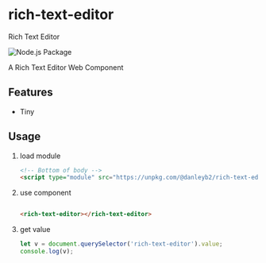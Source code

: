 # rich-text-editor

Rich Text Editor

![Node.js Package](https://github.com/danleyb2/rich-text-editor/workflows/Node.js%20Package/badge.svg)

A Rich Text Editor Web Component 

## Features
- Tiny


## Usage

1. load module
    ```html
    <!-- Bottom of body -->
    <script type="module" src="https://unpkg.com/@danleyb2/rich-text-editor@0.0.3/dist/es6-unbundled/index.js"></script>
    ```
2. use component
    ```html
    
    <rich-text-editor></rich-text-editor>
    
    ```

3. get value
    ```js
    let v = document.querySelector('rich-text-editor').value;
    console.log(v);
    ```

